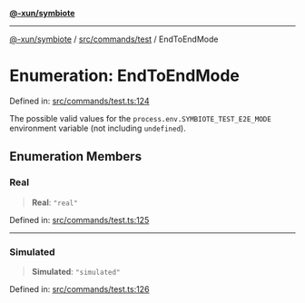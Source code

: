 [**@-xun/symbiote**](../../../../README.md)

***

[@-xun/symbiote](../../../../README.md) / [src/commands/test](../README.md) / EndToEndMode

# Enumeration: EndToEndMode

Defined in: [src/commands/test.ts:124](https://github.com/Xunnamius/symbiote/blob/5bc8cc1bc3878913c89597fb873ade336adb86bd/src/commands/test.ts#L124)

The possible valid values for the `process.env.SYMBIOTE_TEST_E2E_MODE`
environment variable (not including `undefined`).

## Enumeration Members

### Real

> **Real**: `"real"`

Defined in: [src/commands/test.ts:125](https://github.com/Xunnamius/symbiote/blob/5bc8cc1bc3878913c89597fb873ade336adb86bd/src/commands/test.ts#L125)

***

### Simulated

> **Simulated**: `"simulated"`

Defined in: [src/commands/test.ts:126](https://github.com/Xunnamius/symbiote/blob/5bc8cc1bc3878913c89597fb873ade336adb86bd/src/commands/test.ts#L126)

